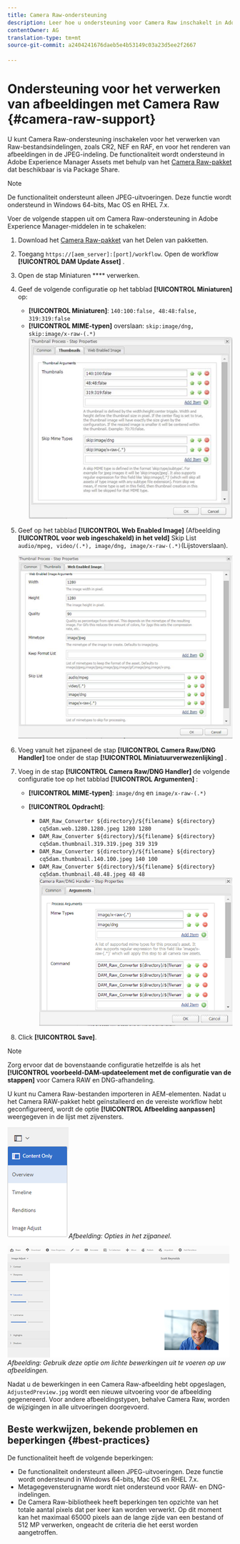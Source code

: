 ```yaml
---
title: Camera Raw-ondersteuning
description: Leer hoe u ondersteuning voor Camera Raw inschakelt in Adobe Experience Manager-middelen.
contentOwner: AG
translation-type: tm+mt
source-git-commit: a2404241676daeb5e4b53149c03a23d5ee2f2667

---
```



# Ondersteuning voor het verwerken van afbeeldingen met Camera Raw {#camera-raw-support}

U kunt Camera Raw-ondersteuning inschakelen voor het verwerken van Raw-bestandsindelingen, zoals CR2, NEF en RAF, en voor het renderen van afbeeldingen in de JPEG-indeling. De functionaliteit wordt ondersteund in Adobe Experience Manager Assets met behulp van het [Camera Raw-pakket](https://www.adobeaemcloud.com/content/marketplace/marketplaceProxy.html?packagePath=/content/companies/public/adobe/packages/aem630/product/assets/aem-assets-cameraraw-pkg) dat beschikbaar is via Package Share.

>[!NOTE]
>
>De functionaliteit ondersteunt alleen JPEG-uitvoeringen. Deze functie wordt ondersteund in Windows 64-bits, Mac OS en RHEL 7.x.

Voer de volgende stappen uit om Camera Raw-ondersteuning in Adobe Experience Manager-middelen in te schakelen:

1. Download het [Camera Raw-pakket](https://www.adobeaemcloud.com/content/marketplace/marketplaceProxy.html?packagePath=/content/companies/public/adobe/packages/aem630/product/assets/aem-assets-cameraraw-pkg) van het Delen van pakketten.

1. Toegang `https://[aem_server]:[port]/workflow`. Open de workflow **[!UICONTROL DAM Update Asset]** .

1. Open de stap Miniaturen **** verwerken.

1. Geef de volgende configuratie op het tabblad **[!UICONTROL Miniaturen]** op:

   * **[!UICONTROL Miniaturen]**: `140:100:false, 48:48:false, 319:319:false`
   * **[!UICONTROL MIME-typen]** overslaan: `skip:image/dng, skip:image/x-raw-(.*)`
   ![schil](assets/chlimage_1-334.png)

1. Geef op het tabblad **[!UICONTROL Web Enabled Image]** (Afbeelding **[!UICONTROL voor web ingeschakeld) in het veld]** Skip List `audio/mpeg, video/(.*), image/dng, image/x-raw-(.*)`(Lijstoverslaan).

   ![schil](assets/chlimage_1-335.png)

1. Voeg vanuit het zijpaneel de stap **[!UICONTROL Camera Raw/DNG Handler]** toe onder de stap **[!UICONTROL Miniatuurverwezenlijking]** .

1. Voeg in de stap **[!UICONTROL Camera Raw/DNG Handler]** de volgende configuratie toe op het tabblad **[!UICONTROL Argumenten]** :

   * **[!UICONTROL MIME-typen]**: `image/dng` en `image/x-raw-(.*)`
   * **[!UICONTROL Opdracht]**:

      * `DAM_Raw_Converter ${directory}/${filename} ${directory} cq5dam.web.1280.1280.jpeg 1280 1280`
      * `DAM_Raw_Converter ${directory}/${filename} ${directory} cq5dam.thumbnail.319.319.jpeg 319 319`
      * `DAM_Raw_Converter ${directory}/${filename} ${directory} cq5dam.thumbnail.140.100.jpeg 140 100`
      * `DAM_Raw_Converter ${directory}/${filename} ${directory} cq5dam.thumbnail.48.48.jpeg 48 48`
   ![chlimage_1-336](assets/chlimage_1-336.png)

1. Click **[!UICONTROL Save]**.

>[!NOTE]
>
>Zorg ervoor dat de bovenstaande configuratie hetzelfde is als het **[!UICONTROL voorbeeld-DAM-updateelement met de configuratie van de stappen]** voor Camera RAW en DNG-afhandeling.

U kunt nu Camera Raw-bestanden importeren in AEM-elementen. Nadat u het Camera RAW-pakket hebt geïnstalleerd en de vereiste workflow hebt geconfigureerd, wordt de optie **[!UICONTROL Afbeelding aanpassen]** weergegeven in de lijst met zijvensters.

![chlimage_1-337](assets/chlimage_1-337.png)*Afbeelding: Opties in het zijpaneel.*

![chlimage_1-338](assets/chlimage_1-338.png)*Afbeelding: Gebruik deze optie om lichte bewerkingen uit te voeren op uw afbeeldingen.*

Nadat u de bewerkingen in een Camera Raw-afbeelding hebt opgeslagen, `AdjustedPreview.jpg` wordt een nieuwe uitvoering voor de afbeelding gegenereerd. Voor andere afbeeldingstypen, behalve Camera Raw, worden de wijzigingen in alle uitvoeringen doorgevoerd.

## Beste werkwijzen, bekende problemen en beperkingen {#best-practices}

De functionaliteit heeft de volgende beperkingen:

* De functionaliteit ondersteunt alleen JPEG-uitvoeringen. Deze functie wordt ondersteund in Windows 64-bits, Mac OS en RHEL 7.x.
* Metagegevensterugname wordt niet ondersteund voor RAW- en DNG-indelingen.
* De Camera Raw-bibliotheek heeft beperkingen ten opzichte van het totale aantal pixels dat per keer kan worden verwerkt. Op dit moment kan het maximaal 65000 pixels aan de lange zijde van een bestand of 512 MP verwerken, ongeacht de criteria die het eerst worden aangetroffen.
